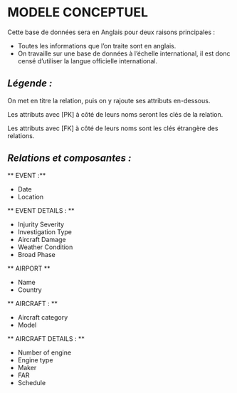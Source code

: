 # MODELE CONCEPTUEL

Cette base de données sera en Anglais pour deux raisons principales :
  -	Toutes les informations que l’on traite sont en anglais.
  -	On travaille sur une base de données à l’échelle international, il est donc censé d’utiliser la langue officielle international.

_Légende :_
-

On met en titre la relation, puis on y rajoute ses attributs en-dessous. 

Les attributs avec [PK] à côté de leurs noms seront les clés de la relation.

Les attributs avec [FK] à côté de leurs noms sont les clés étrangère des relations.


_Relations et composantes :_
-

** EVENT :**
- Date
- Location

** EVENT DETAILS : **
- Injurity Severity
- Investigation Type
- Aircraft Damage
- Weather Condition
- Broad Phase

 ** AIRPORT **
 - Name
 - Country
 
 ** AIRCRAFT : **
 - Aircraft category
 - Model
 
 ** AIRCRAFT DETAILS : **
 - Number of engine
 - Engine type
 - Maker
 - FAR
 - Schedule
 
 
 

